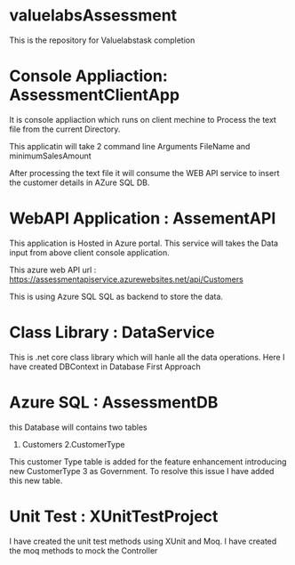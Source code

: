 # valuelabsAssessment
This is the repository for Valuelabstask completion
# Console Appliaction: AssessmentClientApp

It is console appliaction which runs on client mechine to Process the text file from the current Directory.

This applicatin will take 2 command line Arguments FileName and minimumSalesAmount

After processing the text file it will consume the WEB API service to insert the customer details in AZure SQL DB.


# WebAPI Application : AssementAPI

This application is Hosted in Azure portal.
This service will takes the Data input from above client console application.

This azure web API url : https://assessmentapiservice.azurewebsites.net/api/Customers

This is using Azure SQL SQL as backend to store the data.


# Class Library : DataService

This is .net core class library which will hanle all the data operations.
Here I have created DBContext in Database First Approach

# Azure SQL : AssessmentDB

this Database will contains two tables 
1. Customers
2.CustomerType

This customer Type table is added for the feature enhancement introducing new CustomerType 3 as Government. To resolve this issue I have added this new table.


# Unit Test : XUnitTestProject
I have created the unit test methods using XUnit and Moq.
I have created the moq methods to mock the Controller



